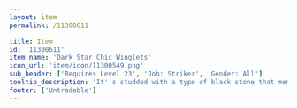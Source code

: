 ```yaml
---
layout: item
permalink: /11300611

title: Item
id: '11300611'
item_name: 'Dark Star Chic Winglets'
icon_url: 'item/icon/11300549.png'
sub_header: ['Requires Level 23', 'Job: Striker', 'Gender: All']
tooltip_description: 'It''s studded with a type of black stone that members of Blackstar trade.'
footer: ['Untradable']
---
```

